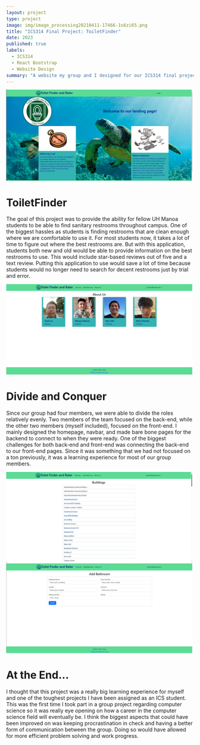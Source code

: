 ```yaml
---
layout: project
type: project
image: img/image_processing20210411-17466-1s6zi65.png
title: "ICS314 Final Project: ToiletFinder"
date: 2023
published: true
labels:
  - ICS314
  - React Bootstrap
  - Website Design
summary: "A website my group and I designed for our ICS314 final project."
---
```


<img width="500px" class="rounded float-start pe-4" src="../img/index.png">


# ToiletFinder
The goal of this project was to provide the ability for fellow UH Manoa students to be able to find sanitary restrooms throughout campus.  One of the biggest hassles as students is finding restrooms that are clean enough where we are comfortable to use it.  For most students now, it takes a lot of time to figure out where the best restrooms are. But with this application, students both new and old would be able to provide information on the best restrooms to use.  This would include star-based reviews out of five and a text review.  Putting this application to use would save a lot of time because students would no longer need to search for decent restrooms just by trial and error.  


<img width="500px" class="rounded float-start pe-4" src="../img/toiletAbout.png">


# Divide and Conquer
Since our group had four members, we were able to divide the roles relatively evenly.  Two members of the team focused on the back-end, while the other two members (myself included), focused on the front-end.  I mainly designed the homepage, navbar, and made bare bone pages for the backend to connect to when they were ready.  One of the biggest challenges for both back-end and front-end was connecting the back-end to our front-end pages.  Since it was something that we had not focused on a ton previously, it was a learning experience for most of our group members.  


<img width="500px" class="rounded float-start pe-4" src="../img/toiletDirectory.png">
<img width="500px" class="rounded float-start pe-4" src="../img/toiletAdd.png">


# At the End...
I thought that this project was a really big learning experience for myself and one of the toughest projects I have been assigned as an ICS student.  This was the first time I took part in a group project regarding computer science so it was really eye opening on how a career in the computer science field will eventually be.  I think the biggest aspects that could have been improved on was keeping procrastination in check and having a better form of communication between the group.  Doing so would have allowed for more efficient problem solving and work progress.  
